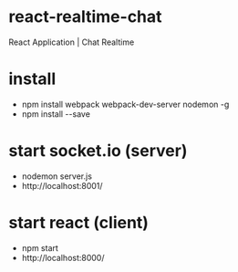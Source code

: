# react-realtime-chat
React Application | Chat Realtime

# install
- npm install webpack webpack-dev-server nodemon -g
- npm install --save

# start socket.io (server)
- nodemon server.js
- http://localhost:8001/

# start react (client)
- npm start
- http://localhost:8000/
